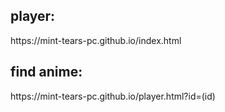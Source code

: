<h2>player:</h2> https://mint-tears-pc.github.io/index.html
<h2>find anime:</h2> https://mint-tears-pc.github.io/player.html?id=(id)
